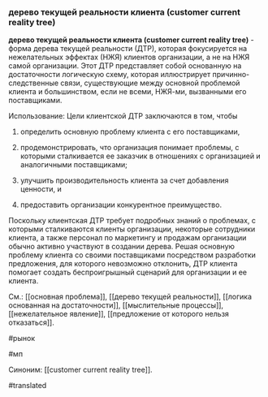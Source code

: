 ### дерево текущей реальности клиента (customer current reality tree)

**дерево текущей реальности клиента (customer current reality tree)** - форма дерева текущей реальности (ДТР), которая фокусируется на нежелательных эффектах (НЖЯ) клиентов организации, а не на НЖЯ самой организации. Этот ДТР представляет собой основанную на достаточности логическую схему, которая иллюстрирует причинно-следственные связи, существующие между основной проблемой клиента и большинством, если не всеми, НЖЯ-ми, вызванными его поставщиками.

Использование: Цели клиентской ДТР заключаются в том, чтобы

1. определить основную проблему клиента с его поставщиками,

2. продемонстрировать, что организация понимает проблемы, с которыми сталкивается ее заказчик в отношениях с организацией и аналогичными поставщиками;

3. улучшить производительность клиента за счет добавления ценности, и

4. предоставить организации конкурентное преимущество.

Поскольку клиентская ДТР требует подробных знаний о проблемах, с которыми сталкиваются клиенты организации, некоторые сотрудники клиента, а также персонал по маркетингу и продажам организации обычно активно участвуют в создании дерева. Решая основную проблему клиента со своими поставщиками посредством разработки предложения, для которого невозможно отклонить, ДТР клиента помогает создать беспроигрышный сценарий для организации и ее клиента.

См.: [[основная проблема]], [[дерево текущей реальности]], [[логика основанная на достаточности]], [[мыслительные процессы]], [[нежелательное явление]], [[предложение от которого нельзя отказаться]].

#рынок

#мп

Синоним: [[customer current reality tree]].

#translated
